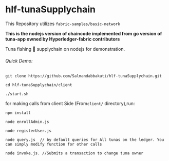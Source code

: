 # hlf-tunaSupplychain

This Repository utilizes ```fabric-samples/basic-network```

**This is the nodejs version of chaincode implemented from go version of tuna-app owned by Hyperledger-fabric contributors**

Tuna fishing 🎣 supplychain on nodejs for demonstration.

###### Quick Demo:

```
git clone https://github.com/Salmandabbakuti/hlf-tunaSupplychain.git

cd hlf-tunaSupplychain/client

./start.sh

```
for making calls from client Side (From```client/``` directory),run:
```
npm install

node enrollAdmin.js

node registerUser.js

node query.js  // by default queries for All tunas on the ledger. You can simply modify function for other calls

node invoke.js. //Submits a transaction to change tuna owner

```
